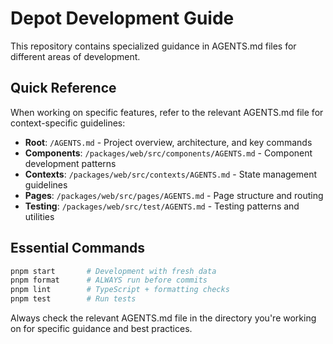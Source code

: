# Depot Development Guide

This repository contains specialized guidance in AGENTS.md files for different areas of development.

## Quick Reference

When working on specific features, refer to the relevant AGENTS.md file for context-specific guidelines:

- **Root**: `/AGENTS.md` - Project overview, architecture, and key commands
- **Components**: `/packages/web/src/components/AGENTS.md` - Component development patterns
- **Contexts**: `/packages/web/src/contexts/AGENTS.md` - State management guidelines
- **Pages**: `/packages/web/src/pages/AGENTS.md` - Page structure and routing
- **Testing**: `/packages/web/src/test/AGENTS.md` - Testing patterns and utilities

## Essential Commands

```bash
pnpm start       # Development with fresh data
pnpm format      # ALWAYS run before commits
pnpm lint        # TypeScript + formatting checks
pnpm test        # Run tests
```

Always check the relevant AGENTS.md file in the directory you're working on for specific guidance and best practices.